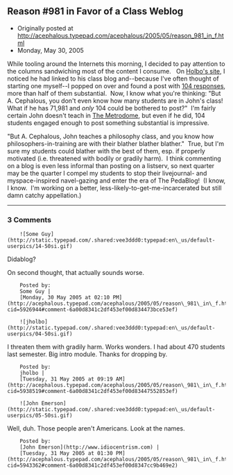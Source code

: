 ## Reason #981 in Favor of a Class Weblog

 * Originally posted at http://acephalous.typepad.com/acephalous/2005/05/reason_981_in_f.html
 * Monday, May 30, 2005



While tooling around the Internets this morning, I decided to pay attention to the columns sandwiching most of the content I consume.   On [Holbo's site](http://examinedlife.typepad.com/johnbelle/), I noticed he had linked to his class blog and--because I've often thought of starting one myself--I popped on over and found a post with [104 responses](http://examinedlife.typepad.com/ph1101egem1004/2005/03/how\_to\_look\_at\_.html#comments), more than half of them substantial.  Now, I know what you're thinking: "But A. Cephalous, you don't even know how many students are in John's class!  What if he has 71,981 and _only_ 104 could be bothered to post?"  I'm fairly certain John doesn't teach in [The Metrodome](http://www.columbia.edu/cu/gsapp/BT/DOMES/METRODM/2709-08.jpg), but even if he did, 104 students engaged enough to post something substantial is impressive. 

"But A. Cephalous, John teaches a philosophy class, and you know how philosophers-in-training are with their blather blather blather."  True, but I'm sure my students could blather with the best of them, esp. if properly motivated (i.e. threatened with bodily or gradily harm).  I think commenting on a blog is even less informal than posting on a listserv, so next quarter may be the quarter I compel my students to stop their livejournal- and myspace-inspired navel-gazing and enter the era of The PedaBlog!  (I know, I know.  I'm working on a better, less-likely-to-get-me-incarcerated but still damn catchy appellation.)

		

* * *

### 3 Comments 

		

                
[]()

	

		![Some Guy](http://static.typepad.com/.shared:vee3ddd0:typepad:en\_us/default-userpics/14-50si.gif)
	

	

		

Didablog? 

On second thought, that actually sounds worse.

	

		Posted by:
		Some Guy |
		[Monday, 30 May 2005 at 02:10 PM](http://acephalous.typepad.com/acephalous/2005/05/reason\_981\_in\_f.html?cid=5926944#comment-6a00d8341c2df453ef00d834473bce53ef)

[]()

	

		![jholbo](http://static.typepad.com/.shared:vee3ddd0:typepad:en\_us/default-userpics/04-50si.gif)
	

	

		

I threaten them with gradily harm. Works wonders. I had about 470 students last semester. Big intro module. Thanks for dropping by.

	

		Posted by:
		jholbo |
		[Tuesday, 31 May 2005 at 09:19 AM](http://acephalous.typepad.com/acephalous/2005/05/reason\_981\_in\_f.html?cid=5938519#comment-6a00d8341c2df453ef00d83447552853ef)

[]()

	

		![John Emerson](http://static.typepad.com/.shared:vee3ddd0:typepad:en\_us/default-userpics/05-50si.gif)
	

	

		

Well, duh. Those people aren't Americans. Look at the names. 

	

		Posted by:
		[John Emerson](http://www.idiocentrism.com) |
		[Tuesday, 31 May 2005 at 01:30 PM](http://acephalous.typepad.com/acephalous/2005/05/reason\_981\_in\_f.html?cid=5943362#comment-6a00d8341c2df453ef00d8347cc9b469e2)

		

        